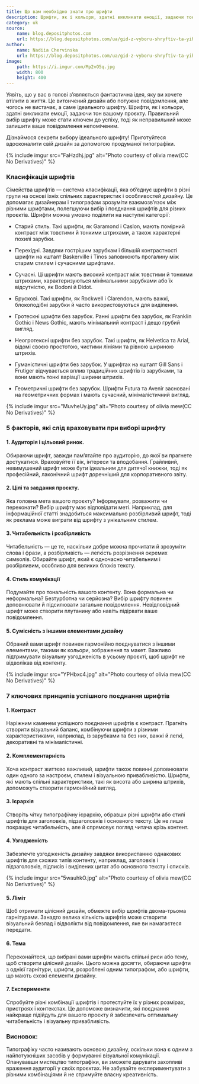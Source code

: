 ```yaml
---
title: Що вам необхідно знати про шрифти
description: Шрифти, як і кольори, здатні викликати емоції, задаючи тон вашому проєкту. 
category: uk
source:
    name: blog.depositphotos.com
    url: https://blog.depositphotos.com/ua/gid-z-vyboru-shryftiv-ta-yih-poyednannya.html
author:
    name: Nadiia Chervinska
    url: https://blog.depositphotos.com/ua/gid-z-vyboru-shryftiv-ta-yih-poyednannya.html
image:
    path: https://i.imgur.com/Mp2vO5q.jpg
    width: 800
    height: 400
---
```


Уявіть, що у вас в голові з’являється фантастична ідея, яку ви хочете втілити в життя. Це витончений дизайн або потужне 
повідомлення, але чогось не вистачає, а саме ідеального шрифту. Шрифти, як і кольори, здатні викликати емоції, задаючи 
тон вашому проєкту. Правильний вибір шрифту може стати ключем до успіху, тоді як неправильний може залишити ваше повідомлення 
непоміченим.

Дізнаймося секрети вибору ідеального шрифту! Приготуйтеся вдосконалити свій дизайн за допомогою продуманої типографіки.

{% include imgur src="FaHzdhj.jpg" alt="Photo courtesy of olivia mew(CC No Derivatives)" %}

### Класифікація шрифтів

Сімейства шрифтів — система класифікації, яка об’єднує шрифти в різні групи на основі їхніх спільних характеристик і 
особливостей дизайну. Це допомагає дизайнерам і типографам зрозуміти взаємозв’язок між різними шрифтами, полегшуючи вибір 
і поєднання шрифтів для різних проєктів. Шрифти можна умовно поділити на наступні категорії:

- Старий стиль. 
Такі шрифти, як Garamond і Caslon, мають помірний контраст між товстими й тонкими штрихами, а також характерні похилі зарубки.

- Перехідні. 
Завдяки гострішим зарубкам і більшій контрастності шрифти на кшталт Baskerville і Tinos заповнюють прогалину між старим 
стилем і сучасними шрифтами.

- Сучасні. Ці шрифти мають високий контраст між товстими й тонкими штрихами, характеризуються мінімальними зарубками або 
їх відсутністю, як Bodoni й Didot.

- Брускові. 
Такі шрифти, як Rockwell і Clarendon, мають важкі, блокоподібні зарубки й часто використовуються для виділення.

- Гротескні шрифти без зарубок. 
Ранні шрифти без зарубок, як Franklin Gothic і News Gothic, мають мінімальний контраст і дещо грубий вигляд.

- Неогротексні шрифти без зарубок. 
Такі шрифти, як Helvetica та Arial, відомі своєю простотою, чистими лініями та рівною шириною штрихів.

- Гуманістичні шрифти без зарубок. 
У шрифтах на кшталт Gill Sans і Frutiger відчувається вплив традиційних шрифтів із зарубками, та вони мають тонкі варіації 
ширини штрихів.

- Геометричні шрифти без зарубок. 
Шрифти Futura та Avenir засновані на геометричних формах і мають сучасний, мінімалістичний вигляд.

{% include imgur src="MuvheUy.jpg" alt="Photo courtesy of olivia mew(CC No Derivatives)" %}

### 5 факторів, які слід враховувати при виборі шрифту

#### 1. Аудиторія і цільовий ринок.

Обираючи шрифт, завжди пам’ятайте про аудиторію, до якої ви прагнете достукатися. Враховуйте її вік, інтереси та вподобання. 
Грайливий, невимушений шрифт може бути ідеальним для дитячої книжки, тоді як професійний, лаконічний шрифт доречніший 
для корпоративного звіту.

#### 2. Цілі та завдання проєкту.

Яка головна мета вашого проєкту? Інформувати, розважити чи переконати? Вибір шрифту має відповідати меті. Наприклад, для 
інформаційної статті знадобиться максимально розбірливий шрифт, тоді як реклама може виграти від шрифту з унікальним стилем.

#### 3. Читабельність і розбірливість

Читабельність — це те, наскільки добре можна прочитати й зрозуміти слова і фрази, а розбірливість — легкість розрізнення 
окремих символів. Обирайте шрифт, який є одночасно читабельним і розбірливим, особливо для великих блоків тексту.

#### 4. Стиль комунікації

Подумайте про тональність вашого контенту. Вона формальна чи неформальна? Безтурботна чи серйозна? Вибір шрифту повинен 
доповнювати й підсилювати загальне повідомлення. Невідповідний шрифт може створити плутанину або навіть підірвати ваше повідомлення.

#### 5. Сумісність з іншими елементами дизайну

Обраний вами шрифт повинен гармонійно поєднуватися з іншими елементами, такими як кольори, зображення та макет. Важливо 
підтримувати візуальну узгодженість в усьому проєкті, щоб шрифт не відволікав від контенту.

{% include imgur src="YPHbxc4.jpg" alt="Photo courtesy of olivia mew(CC No Derivatives)" %}

### 7 ключових принципів успішного поєднання шрифтів

#### 1. Контраст

Наріжним каменем успішного поєднання шрифтів є контраст. Прагніть створити візуальний баланс, комбінуючи шрифти з різними 
характеристиками, наприклад, із зарубками та без них, важкі й легкі, декоративні та мінімалістичні.

#### 2. Комплементарність

Хоча контраст життєво важливий, шрифти також повинні доповнювати один одного за настроєм, стилем і візуальною привабливістю. 
Шрифти, які мають спільні характеристики, такі як висота або ширина штрихів, допоможуть створити гармонійний вигляд.

#### 3. Ієрархія

Створіть чітку типографічну ієрархію, обравши різні шрифти або стилі шрифтів для заголовків, підзаголовків і основного тексту. 
Це не лише покращує читабельність, але й спрямовує погляд читача крізь контент.

#### 4. Узгодженість

Забезпечте узгодженість дизайну завдяки використанню однакових шрифтів для схожих типів контенту, наприклад, заголовків 
і підзаголовків, підписів і виділених цитат або основного тексту і списків.

{% include imgur src="5wauhkO.jpg" alt="Photo courtesy of olivia mew(CC No Derivatives)" %}

#### 5. Ліміт

Щоб отримати цілісний дизайн, обмежте вибір шрифтів двома-трьома гарнітурами. Занадто велика кількість шрифтів може створити 
візуальний безлад і відволікти від повідомлення, яке ви намагаєтеся передати.

#### 6. Тема

Переконайтеся, що вибрані вами шрифти мають спільні риси або тему, щоб створити цілісний дизайн. Цього можна досягти, 
обираючи шрифти з однієї гарнітури, шрифти, розроблені одним типографом, або шрифти, що мають схожі елементи дизайну.

#### 7. Експерименти

Спробуйте різні комбінації шрифтів і протестуйте їх у різних розмірах, пристроях і контекстах. Це допоможе визначити, які 
поєднання найкраще підійдуть для вашого проєкту й забезпечать оптимальну читабельність і візуальну привабливість.

### Висновок:

Типографіку часто називають основою дизайну, оскільки вона є одним з найпотужніших засобів у формуванні візуальної комунікації. 
Опанувавши мистецтво типографіки, ви зможете дарувати захопливі враження аудиторії у своїх проєктах. Не забувайте експериментувати 
з різними комбінаціями й не стримуйте власну креативність.


















